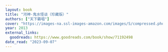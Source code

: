 ```yaml
---
layout: book
title: "河神·鬼水怪谈（珍藏版）"
authors: ["天下霸唱"]
cover: "https://images-na.ssl-images-amazon.com/images/S/compressed.photo.goodreads.com/books/1677887895i/71192498.jpg"
year: 2013
external_links:
  goodreads: https://www.goodreads.com/book/show/71192498
date_read: "2023-09-07"
---
```

